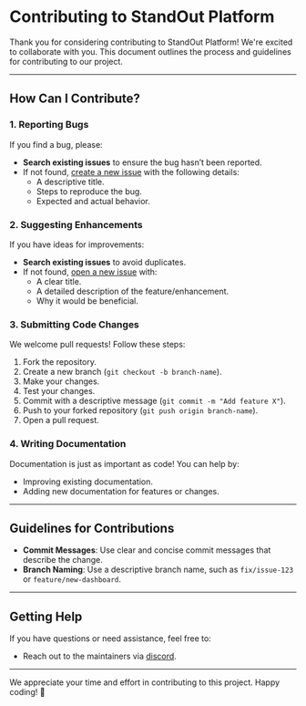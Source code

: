 # Contributing to StandOut Platform

Thank you for considering contributing to StandOut Platform! We're excited to collaborate with you. This document outlines the process and guidelines for contributing to our project.

---

## How Can I Contribute?

### 1. Reporting Bugs
If you find a bug, please:
- **Search existing issues** to ensure the bug hasn’t been reported.
- If not found, [create a new issue](https://github.com/Anushka-Pote/StandOut-Platform/issues) with the following details:
  - A descriptive title.
  - Steps to reproduce the bug.
  - Expected and actual behavior.

### 2. Suggesting Enhancements
If you have ideas for improvements:
- **Search existing issues** to avoid duplicates.
- If not found, [open a new issue](https://github.com/Anushka-Pote/StandOut-Platform/issues) with:
  - A clear title.
  - A detailed description of the feature/enhancement.
  - Why it would be beneficial.

### 3. Submitting Code Changes
We welcome pull requests! Follow these steps:
1. Fork the repository.
2. Create a new branch (`git checkout -b branch-name`).
3. Make your changes.
4. Test your changes.
5. Commit with a descriptive message (`git commit -m "Add feature X"`).
6. Push to your forked repository (`git push origin branch-name`).
7. Open a pull request.

### 4. Writing Documentation
Documentation is just as important as code! You can help by:
- Improving existing documentation.
- Adding new documentation for features or changes.

---

## Guidelines for Contributions

- **Commit Messages**: Use clear and concise commit messages that describe the change.
- **Branch Naming**: Use a descriptive branch name, such as `fix/issue-123` or `feature/new-dashboard`.

---

## Getting Help
If you have questions or need assistance, feel free to:
- Reach out to the maintainers via [discord](https://discord.gg/UjYhsJWr).

---

We appreciate your time and effort in contributing to this project. Happy coding! 🚀